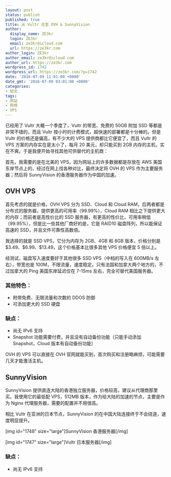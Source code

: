 ```yaml
---
layout: post
status: publish
published: true
title: 从 Vultr 迁至 OVH & SunnyVision
author:
  display_name: ZE3kr
  login: ZE3kr
  email: ze3kr@icloud.com
  url: https://ze3kr.com
author_login: ZE3kr
author_email: ze3kr@icloud.com
author_url: https://ze3kr.com
wordpress_id: 1742
wordpress_url: https://ze3kr.com/?p=1742
date: '2016-07-09 11:01:00 +0000'
date_gmt: '2016-07-09 03:01:00 +0000'
categories:
- 短文
tags:
- 网站
- 网络
- VPS
---
```

<p>已经用了 Vultr 大概一个季度了，Vultr 的带宽、免费的 50GB 附加 SSD 等都是非常不错的，而且 Vultr 按小时的计费模式，超快速的部署都是十分棒的。但是 Vultr 的价格还是偏高，有不少大的 VPS 提供商都比它便宜了，而且 Vultr 的 VPS 方案的内存实在是太小了，每月 20 美元，却只能买到 2GB 内存的主机，实在不爽。于是我便开始寻找其他可供替代的主机商：<!--more--></p>
<p>首先，我需要的是在北美的 VPS，因为网站上的许多数据都是存放在 AWS 美国东岸节点上的，经过在网上找各种对比，最终决定将 OVH 的 VPS 作为主要服务器；然后将 SunnyVision 的香港服务器作为中国的加速。</p>
<h2>OVH VPS</h2>
<p>首先考虑的就是价格，OVH VPS 分为 SSD、Cloud 和 Cloud RAM，后两者都是分布式的服务器，提供更高的可用率（99.99%），Cloud RAM 相比之下提供更大的内存；而前者是高性价比的 SSD 服务器，有更高的性价比，可用率稍低（99.95%），但是比一些其他厂商好的是，它是 RAID10 磁盘阵列，所以能保证高速的 SSD，并且文件可靠性高数倍。</p>
<p>我选择的就是 SSD VPS，它分为内存为 2GB、4GB 和 8GB 版本，价格分别是 $3.49、$6.99、$13.49，这个价格基本比很多其他 VPS 价格便宜 5 倍以上。</p>
<p>经测试，磁盘写入速度要好于其他很多 SSD VPS（中档的写入在 600MB/s 左右），带宽也是 100M，不限流量，速度稳定。只有法国和加拿大两个地方的，不过加拿大的 Ping 美国东岸延迟仅在 7-15ms 左右，完全可替代美国服务器。</p>
<h3>其他特色：</h3>
<ul>
<li>附带免费、无限流量和次数的 DDOS 防御</li>
<li>可添加更大的 SSD 硬盘</li>
</ul>
<h3>缺点：</h3>
<ul>
<li>尚无 IPv6 支持</li>
<li>Snapshot 功能需要付费，并且没有自动备份功能（只能手动添加 Snapshot，Cloud 版本有自动备份功能）</li>
</ul>
<p>OVH 的 VPS 可以直接在 OVH 官网就能买到，首次购买和注册略麻烦，可能需要几天才能激活主机。</p>
<h2>SunnyVision</h2>
<p>SunnyVision 提供直连大陆的香港独立服务器，价格较高，建议从代理商那里买。我使用它的最低配 VPS，512MB 版本，作为给大陆的加速的节点，主要是作为 Nginx 代理服务器，需要的配置并不用很高。</p>
<p>相比 Vultr 在亚洲的日本节点，SunnyVision 的在中国大陆连接终于不会绕道，速度明显提升。</p>
<p>[img id="1748" size="large"]SunnyVision 香港服务器[/img]</p>
<p>[img id="1747" size="large"]Vultr 日本服务器[/img]</p>
<h3>缺点：</h3>
<ul>
<li>尚无 IPv6 支持</li>
</ul>
<h2></h2>
<h2></h2>
